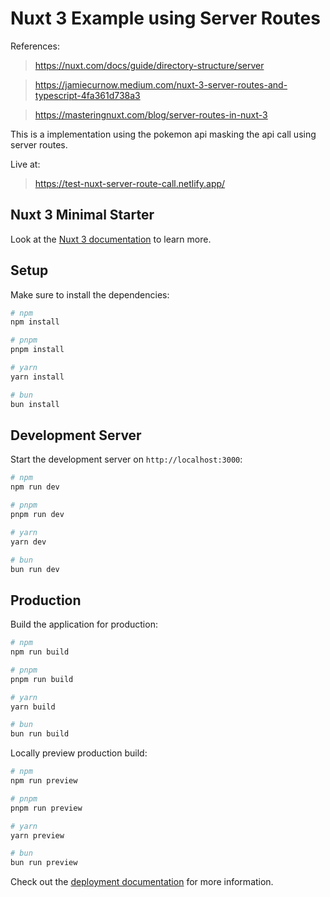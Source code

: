 # Nuxt 3 Example using Server Routes

References:
>https://nuxt.com/docs/guide/directory-structure/server

>https://jamiecurnow.medium.com/nuxt-3-server-routes-and-typescript-4fa361d738a3

>https://masteringnuxt.com/blog/server-routes-in-nuxt-3

This is a implementation using the pokemon api masking the api call using server routes.

Live at:
>https://test-nuxt-server-route-call.netlify.app/

## Nuxt 3 Minimal Starter

Look at the [Nuxt 3 documentation](https://nuxt.com/docs/getting-started/introduction) to learn more.

## Setup

Make sure to install the dependencies:

```bash
# npm
npm install

# pnpm
pnpm install

# yarn
yarn install

# bun
bun install
```

## Development Server

Start the development server on `http://localhost:3000`:

```bash
# npm
npm run dev

# pnpm
pnpm run dev

# yarn
yarn dev

# bun
bun run dev
```

## Production

Build the application for production:

```bash
# npm
npm run build

# pnpm
pnpm run build

# yarn
yarn build

# bun
bun run build
```

Locally preview production build:

```bash
# npm
npm run preview

# pnpm
pnpm run preview

# yarn
yarn preview

# bun
bun run preview
```

Check out the [deployment documentation](https://nuxt.com/docs/getting-started/deployment) for more information.
